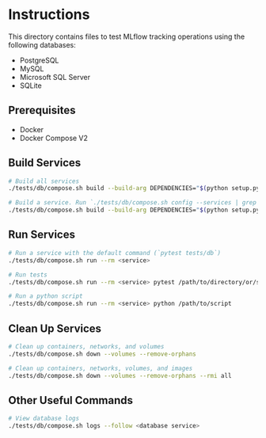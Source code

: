 # Instructions

This directory contains files to test MLflow tracking operations using the following databases:

- PostgreSQL
- MySQL
- Microsoft SQL Server
- SQLite

## Prerequisites

- Docker
- Docker Compose V2

## Build Services

```bash
# Build all services
./tests/db/compose.sh build --build-arg DEPENDENCIES="$(python setup.py -q dependencies)"

# Build a service. Run `./tests/db/compose.sh config --services | grep '^mlflow-'` to list available services
./tests/db/compose.sh build --build-arg DEPENDENCIES="$(python setup.py -q dependencies)" <service>
```

## Run Services

```bash
# Run a service with the default command (`pytest tests/db`)
./tests/db/compose.sh run --rm <service>

# Run tests
./tests/db/compose.sh run --rm <service> pytest /path/to/directory/or/script

# Run a python script
./tests/db/compose.sh run --rm <service> python /path/to/script
```

## Clean Up Services

```bash
# Clean up containers, networks, and volumes
./tests/db/compose.sh down --volumes --remove-orphans

# Clean up containers, networks, volumes, and images
./tests/db/compose.sh down --volumes --remove-orphans --rmi all
```

## Other Useful Commands

```bash
# View database logs
./tests/db/compose.sh logs --follow <database service>
```
